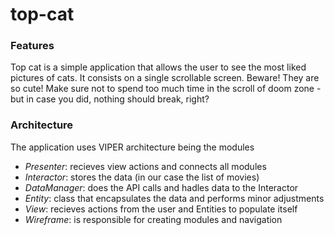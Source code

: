 # top-cat

### Features
Top cat is a simple application that allows the user to see the most liked pictures of cats. It consists on a single scrollable screen. Beware! They are so cute! Make sure not to spend too much time in the scroll of doom zone -but in case you did, nothing should break, right?

### Architecture
The application uses VIPER architecture being the modules
- *Presenter*: recieves view actions and connects all modules
- *Interactor*: stores the data (in our case the list of movies)
- *DataManager*: does the API calls and hadles data to the Interactor
- *Entity*: class that encapsulates the data and performs minor adjustments
- *View*: recieves actions from the user and Entities to populate itself
- *Wireframe*: is responsible for creating modules and navigation

